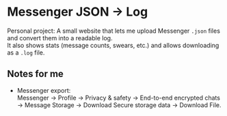 # Messenger JSON → Log

Personal project: A small website that lets me upload Messenger `.json` files and convert them into a readable log.  
It also shows stats (message counts, swears, etc.) and allows downloading as a `.log` file.

## Notes for me
- Messenger export:  
  Messenger → Profile → Privacy & safety → End-to-end encrypted chats → Message Storage → Download Secure storage data → Download File.

